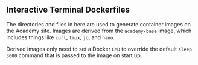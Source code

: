 ## Interactive Terminal Dockerfiles

The directories and files in here are used to generate container images on the Academy site. Images are derived from the `academy-base` image, which includes things like `curl`, `tmux`, `jq`, and `nano`. 

Derived images only need to set a Docker `CMD` to override the default `sleep 3600` command that is passed to the image on start up.
